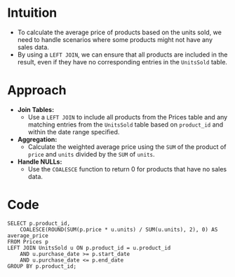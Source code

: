 # Intuition
- To calculate the average price of products based on the units sold, we need to handle scenarios where some products might not have any sales data.
- By using a `LEFT JOIN`, we can ensure that all products are included in the result, even if they have no corresponding entries in the `UnitsSold` table.
<!-- Describe your first thoughts on how to solve this problem. -->

# Approach
- **Join Tables:**
  - Use a `LEFT JOIN` to include all products from the Prices table and any matching entries from the `UnitsSold` table based on `product_id` and within the date range specified.
- **Aggregation:**
  - Calculate the weighted average price using the `SUM` of the product of `price` and `units` divided by the `SUM` of `units`.
- **Handle NULLs:**
  - Use the `COALESCE` function to return 0 for products that have no sales data.
<!-- Describe your approach to solving the problem. -->

# Code
```
SELECT p.product_id,
    COALESCE(ROUND(SUM(p.price * u.units) / SUM(u.units), 2), 0) AS average_price
FROM Prices p
LEFT JOIN UnitsSold u ON p.product_id = u.product_id
    AND u.purchase_date >= p.start_date
    AND u.purchase_date <= p.end_date
GROUP BY p.product_id;

```